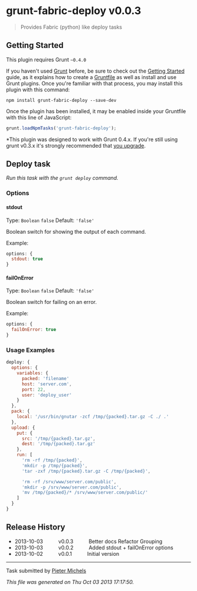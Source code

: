 # grunt-fabric-deploy v0.0.3

> Provides Fabric (python) like deploy tasks



## Getting Started
This plugin requires Grunt `~0.4.0`

If you haven't used [Grunt](http://gruntjs.com/) before, be sure to check out the [Getting Started](http://gruntjs.com/getting-started) guide, as it explains how to create a [Gruntfile](http://gruntjs.com/sample-gruntfile) as well as install and use Grunt plugins. Once you're familiar with that process, you may install this plugin with this command:

```shell
npm install grunt-fabric-deploy --save-dev
```

Once the plugin has been installed, it may be enabled inside your Gruntfile with this line of JavaScript:

```js
grunt.loadNpmTasks('grunt-fabric-deploy');
```

*This plugin was designed to work with Grunt 0.4.x. If you're still using grunt v0.3.x it's strongly recommended that [you upgrade](http://gruntjs.com/upgrading-from-0.3-to-0.4).




## Deploy task
_Run this task with the `grunt deploy` command._


### Options

#### stdout
Type: `Boolean` `false`
Default: `'false'`

Boolean switch for showing the output of each command.

Example:
```js
options: {
  stdout: true
}
```

#### failOnError
Type: `Boolean` `false`
Default: `'false'`

Boolean switch for failing on an error.

Example:
```js
options: {
  failOnError: true
}
```

### Usage Examples

```js
deploy: {
  options: {
    variables: {
      packed: 'filename'
      host: 'server.com',
      port: 22,
      user: 'deploy_user'
    }
  },
  pack: {
    local: '/usr/bin/gnutar -zcf /tmp/{packed}.tar.gz -C ./ .'
  },
  upload: {
    put: {
      src: '/tmp/{packed}.tar.gz',
      dest: '/tmp/{packed}.tar.gz'
    },
    run: [
      'rm -rf /tmp/{packed}',
      'mkdir -p /tmp/{packed}',
      'tar -zxf /tmp/{packed}.tar.gz -C /tmp/{packed}',

      'rm -rf /srv/www/server.com/public',
      'mkdir -p /srv/www/server.com/public',
      'mv /tmp/{packed}/* /srv/www/server.com/public/'
    ]
  }
}
```



## Release History

 * 2013-10-03   v0.0.3   Better docs Refactor Grouping
 * 2013-10-03   v0.0.2   Added stdout + failOnError options
 * 2013-10-02   v0.0.1   Initial version

---

Task submitted by [Pieter Michels](http://noort.be/)

*This file was generated on Thu Oct 03 2013 17:17:50.*
